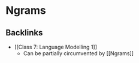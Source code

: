 # Ngrams

## Backlinks
* [[Class 7: Language Modelling 1]]
	* Can be partially circumvented by [[Ngrams]]

<!-- {BearID:4F459347-3ACE-4DBD-AC8B-AB4BA0AA26E2-25325-000001C266742ABB} -->
